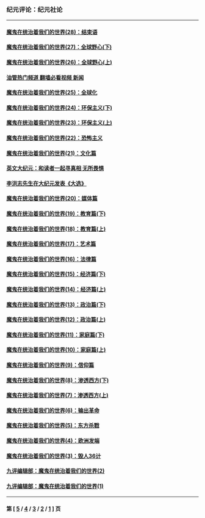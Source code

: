 ### 纪元评论：纪元社论
---
#### [魔鬼在统治着我们的世界(28)：结束语](../../pages/nsc422/n10936246.md?12200330) 
#### [魔鬼在统治着我们的世界(27)：全球野心(下)](../../pages/nsc422/n10928319.md?12200330) 
#### [魔鬼在统治着我们的世界(26)：全球野心(上)](../../pages/nsc422/n10900318.md?12200330) 
#### [油管热门频道 翻墙必看视频 新闻](ok?12200330)
#### [魔鬼在统治着我们的世界(25)：全球化](../../pages/nsc422/n10788205.md?12200330) 
#### [魔鬼在统治着我们的世界(24)：环保主义(下)](../../pages/nsc422/n10695307.md?12200330) 
#### [魔鬼在统治着我们的世界(23)：环保主义(上)](../../pages/nsc422/n10688613.md?12200330) 
#### [魔鬼在统治着我们的世界(22)：恐怖主义](../../pages/nsc422/n10614727.md?12200330) 
#### [魔鬼在统治着我们的世界(21)：文化篇](../../pages/nsc422/n10597706.md?12200330) 
#### [英文大纪元：和读者一起寻真相 无所畏惧](../../pages/nsc422/n12542027.md?12200330) 
#### [李洪志先生在大纪元发表《大选》](../../pages/nsc422/n12534746.md?12200330) 
#### [魔鬼在统治着我们的世界(20)：媒体篇](../../pages/nsc422/n10586579.md?12200330) 
#### [魔鬼在统治着我们的世界(19)：教育篇(下)](../../pages/nsc422/n10564808.md?12200330) 
#### [魔鬼在统治着我们的世界(18)：教育篇(上)](../../pages/nsc422/n10526970.md?12200330) 
#### [魔鬼在统治着我们的世界(17)：艺术篇](../../pages/nsc422/n10499093.md?12200330) 
#### [魔鬼在统治着我们的世界(16)：法律篇](../../pages/nsc422/n10485969.md?12200330) 
#### [魔鬼在统治着我们的世界(15)：经济篇(下)](../../pages/nsc422/n10469975.md?12200330) 
#### [魔鬼在统治着我们的世界(14)：经济篇(上)](../../pages/nsc422/n10457370.md?12200330) 
#### [魔鬼在统治着我们的世界(13)：政治篇(下)](../../pages/nsc422/n10448270.md?12200330) 
#### [魔鬼在统治着我们的世界(12)：政治篇(上)](../../pages/nsc422/n10444576.md?12200330) 
#### [魔鬼在统治着我们的世界(11)：家庭篇(下)](../../pages/nsc422/n10440961.md?12200330) 
#### [魔鬼在统治着我们的世界(10)：家庭篇(上)](../../pages/nsc422/n10435448.md?12200330) 
#### [魔鬼在统治着我们的世界(9)：信仰篇](../../pages/nsc422/n10432159.md?12200330) 
#### [魔鬼在统治着我们的世界(8)：渗透西方(下)](../../pages/nsc422/n10429603.md?12200330) 
#### [魔鬼在统治着我们的世界(7)：渗透西方(上)](../../pages/nsc422/n10426013.md?12200330) 
#### [魔鬼在统治着我们的世界(6)：输出革命](../../pages/nsc422/n10421536.md?12200330) 
#### [魔鬼在统治着我们的世界(5)：东方杀戮](../../pages/nsc422/n10417707.md?12200330) 
#### [魔鬼在统治着我们的世界(4)：欧洲发端](../../pages/nsc422/n10414890.md?12200330) 
#### [魔鬼在统治着我们的世界(3)：毁人36计](../../pages/nsc422/n10411583.md?12200330) 
#### [九评编辑部：魔鬼在统治着我们的世界(2)](../../pages/nsc422/n10410036.md?12200330) 
#### [九评编辑部：魔鬼在统治着我们的世界(1)](../../pages/nsc422/n10406825.md?12200330) 

---
#### 第 [ [5](./5.md?12200330) / [4](./4.md?12200330) / [3](./3.md?12200330) / [2](./2.md?12200330) / [1](./1.md?12200330) ] 页
